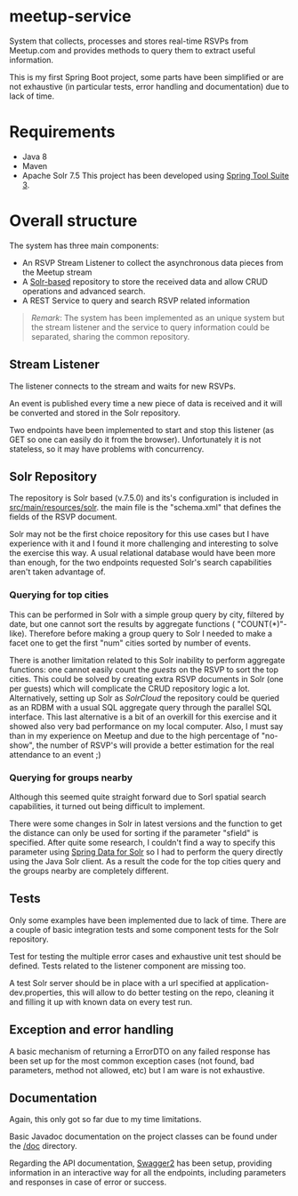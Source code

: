 # meetup-service
System that collects, processes and stores real-time RSVPs from Meetup.com and provides methods to query them to extract useful information.

This is my first Spring Boot project, some parts have been simplified or are not exhaustive (in particular tests, error handling and documentation) due to lack of time.

# Requirements
- Java 8
- Maven
- Apache Solr 7.5
This project has been developed using [Spring Tool Suite 3](https://spring.io/guides/gs/sts/).

# Overall structure
The system has three main components:
- An RSVP Stream Listener to collect the asynchronous data pieces from the Meetup stream
- A [Solr-based](https://lucene.apache.org/solr/guide/7_5/index.html) repository to store the received data and allow CRUD operations and advanced search.
- A REST Service to query and search RSVP related information

> *Remark*: The system has been implemented as an unique system but the stream listener and the service to query information could be separated, sharing the common repository.


## Stream Listener
The listener connects to the stream and waits for new RSVPs. 

An event is published every time a new piece of data is received and it will be converted and stored in the Solr repository.

Two endpoints have been implemented to start and stop this listener (as GET so one can easily do it from the browser). Unfortunately it is not stateless, so it may have problems with concurrency.

## Solr Repository

The repository is Solr based (v.7.5.0) and its's configuration is included in [src/main/resources/solr](https://github.com/espona/meetup-service/tree/master/src/main/resources/solr). the main file is the "schema.xml" that defines the fields of the RSVP document.

Solr may not be the first choice repository for this use cases but I have experience with it and I found it more challenging and interesting to solve the exercise this way. A usual relational database would have been more than enough, for the two endpoints requested Solr's search capabilities aren't taken advantage of. 

### Querying for top cities

This can be performed in Solr with a simple group query by city, filtered by date, but one cannot sort the results by aggregate functions ( "COUNT(*)"-like). Therefore before making a group query to Solr I needed to make a facet one to get the first "num" cities sorted by number of events.

There is another limitation related to this Solr inability to perform aggregate functions: one cannot easily count the *guests* on the RSVP to sort the top cities. This could be solved by creating extra RSVP documents in Solr (one per guests) which will complicate the CRUD repository logic a lot. Alternatively, setting up Solr as *SolrCloud* the repository could be queried as an RDBM with a usual SQL aggregate query through the parallel SQL interface. This last alternative is a bit of an overkill for this exercise and it showed also very bad performance on my local computer. Also, I must say than in my experience on Meetup and due to the high percentage of "no-show", the number of RSVP's will provide a better estimation for the real attendance to an event ;)

### Querying for groups nearby
 
Although this seemed quite straight forward due to Sorl spatial search capabilities, it turned out being difficult to implement. 

There were some changes in Solr in latest versions and the function to get the distance can only be used for sorting if the parameter "sfield" is specified. After quite some research, I couldn't find a way to specify this parameter using [Spring Data for Solr](https://spring.io/projects/spring-data-solr) so I had to perform the query directly using the Java Solr client. As a result the code for the top cities query and the groups nearby are completely different.

## Tests

Only some examples have been implemented due to lack of time.
There are a couple of basic integration tests and some component tests for the Solr repository.

Test for testing the multiple error cases and exhaustive unit test should be defined. Tests related to the listener component are missing too.

A test Solr server should be in place with a url specified at application-dev.properties, this will allow to do better testing on the repo, cleaning it and filling it up with known data on every test run.

## Exception and error handling

A basic mechanism of returning a ErrorDTO on any failed response has been set up for the most common exception cases (not found, bad parameters, method not allowed, etc) but I am ware is not exhaustive.

## Documentation

Again, this only got so far due to my time limitations.

Basic Javadoc documentation on the project classes can be found under the [/doc](https://github.com/espona/meetup-service/tree/master/doc) directory. 

Regarding the API documentation, [Swagger2](https://swagger.io/) has been setup, providing information in an interactive way for all the endpoints, including parameters and responses in case of error or success.









